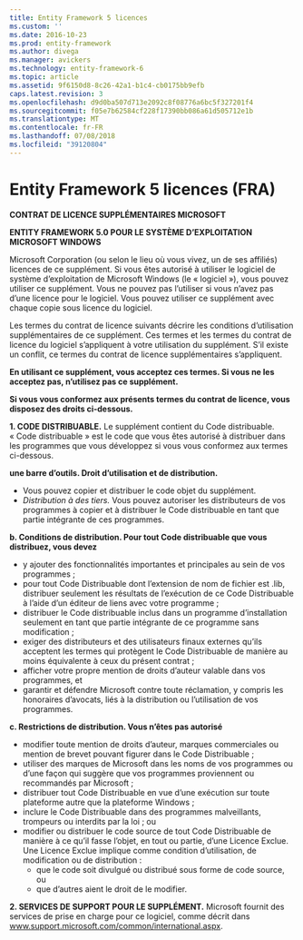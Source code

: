 ```yaml
---
title: Entity Framework 5 licences
ms.custom: ''
ms.date: 2016-10-23
ms.prod: entity-framework
ms.author: divega
ms.manager: avickers
ms.technology: entity-framework-6
ms.topic: article
ms.assetid: 9f6150d8-8c26-42a1-b1c4-cb0175bb9efb
caps.latest.revision: 3
ms.openlocfilehash: d9d0ba507d713e2092c8f08776a6bc5f327201f4
ms.sourcegitcommit: f05e7b62584cf228f17390bb086a61d505712e1b
ms.translationtype: MT
ms.contentlocale: fr-FR
ms.lasthandoff: 07/08/2018
ms.locfileid: "39120804"
---
```

# <a name="entity-framework-5-license-enu"></a>Entity Framework 5 licences (FRA)
**CONTRAT DE LICENCE SUPPLÉMENTAIRES MICROSOFT**

**ENTITY FRAMEWORK 5.0 POUR LE SYSTÈME D’EXPLOITATION MICROSOFT WINDOWS**

Microsoft Corporation (ou selon le lieu où vous vivez, un de ses affiliés) licences de ce supplément. Si vous êtes autorisé à utiliser le logiciel de système d’exploitation de Microsoft Windows (le « logiciel »), vous pouvez utiliser ce supplément. Vous ne pouvez pas l’utiliser si vous n’avez pas d’une licence pour le logiciel. Vous pouvez utiliser ce supplément avec chaque copie sous licence du logiciel.

Les termes du contrat de licence suivants décrire les conditions d’utilisation supplémentaires de ce supplément. Ces termes et les termes du contrat de licence du logiciel s’appliquent à votre utilisation du supplément. S’il existe un conflit, ce termes du contrat de licence supplémentaires s’appliquent.

**En utilisant ce supplément, vous acceptez ces termes. Si vous ne les acceptez pas, n’utilisez pas ce supplément.**

**Si vous vous conformez aux présents termes du contrat de licence, vous disposez des droits ci-dessous.**

**1. CODE DISTRIBUABLE.** Le supplément contient du Code distribuable. « Code distribuable » est le code que vous êtes autorisé à distribuer dans les programmes que vous développez si vous vous conformez aux termes ci-dessous.

**une barre d’outils. Droit d’utilisation et de distribution.**

-   Vous pouvez copier et distribuer le code objet du supplément.
-   *Distribution à des tiers.* Vous pouvez autoriser les distributeurs de vos programmes à copier et à distribuer le Code distribuable en tant que partie intégrante de ces programmes.

**b. Conditions de distribution. Pour tout Code distribuable que vous distribuez, vous devez**

-   y ajouter des fonctionnalités importantes et principales au sein de vos programmes ;
-   pour tout Code Distribuable dont l’extension de nom de fichier est .lib, distribuer seulement les résultats de l’exécution de ce Code Distribuable à l’aide d’un éditeur de liens avec votre programme ;
-   distribuer le Code distribuable inclus dans un programme d’installation seulement en tant que partie intégrante de ce programme sans modification ;
-   exiger des distributeurs et des utilisateurs finaux externes qu’ils acceptent les termes qui protègent le Code Distribuable de manière au moins équivalente à ceux du présent contrat ;
-   afficher votre propre mention de droits d’auteur valable dans vos programmes, et
-   garantir et défendre Microsoft contre toute réclamation, y compris les honoraires d’avocats, liés à la distribution ou l’utilisation de vos programmes.

**c. Restrictions de distribution. Vous n’êtes pas autorisé**

-   modifier toute mention de droits d’auteur, marques commerciales ou mention de brevet pouvant figurer dans le Code Distribuable ;
-   utiliser des marques de Microsoft dans les noms de vos programmes ou d’une façon qui suggère que vos programmes proviennent ou recommandés par Microsoft ;
-   distribuer tout Code Distribuable en vue d’une exécution sur toute plateforme autre que la plateforme Windows ;
-   inclure le Code Distribuable dans des programmes malveillants, trompeurs ou interdits par la loi ; ou
-   modifier ou distribuer le code source de tout Code Distribuable de manière à ce qu’il fasse l’objet, en tout ou partie, d’une Licence Exclue. Une Licence Exclue implique comme condition d’utilisation, de modification ou de distribution :
    -   que le code soit divulgué ou distribué sous forme de code source, ou
    -   que d’autres aient le droit de le modifier.

**2. SERVICES DE SUPPORT POUR LE SUPPLÉMENT.** Microsoft fournit des services de prise en charge pour ce logiciel, comme décrit dans www.support.microsoft.com/common/international.aspx.
